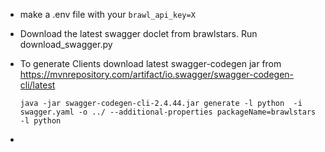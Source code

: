 - make a .env file with your `brawl_api_key=X`
- Download the latest swagger doclet from brawlstars. Run download_swagger.py

- To generate Clients
  download latest swagger-codegen jar
  from https://mvnrepository.com/artifact/io.swagger/swagger-codegen-cli/latest
  ```
  java -jar swagger-codegen-cli-2.4.44.jar generate -l python  -i swagger.yaml -o ../ --additional-properties packageName=brawlstars -l python
- ```